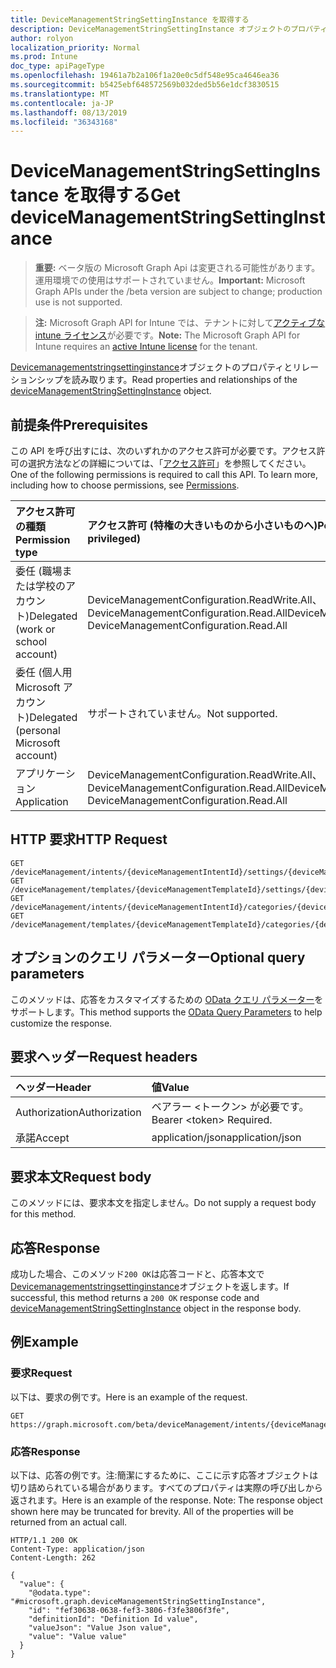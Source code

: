 ```yaml
---
title: DeviceManagementStringSettingInstance を取得する
description: DeviceManagementStringSettingInstance オブジェクトのプロパティとリレーションシップを読み取ります。
author: rolyon
localization_priority: Normal
ms.prod: Intune
doc_type: apiPageType
ms.openlocfilehash: 19461a7b2a106f1a20e0c5df548e95ca4646ea36
ms.sourcegitcommit: b5425ebf648572569b032ded5b56e1dcf3830515
ms.translationtype: MT
ms.contentlocale: ja-JP
ms.lasthandoff: 08/13/2019
ms.locfileid: "36343168"
---
```

# <a name="get-devicemanagementstringsettinginstance"></a><span data-ttu-id="f0736-103">DeviceManagementStringSettingInstance を取得する</span><span class="sxs-lookup"><span data-stu-id="f0736-103">Get deviceManagementStringSettingInstance</span></span>

> <span data-ttu-id="f0736-104">**重要:** ベータ版の Microsoft Graph Api は変更される可能性があります。運用環境での使用はサポートされていません。</span><span class="sxs-lookup"><span data-stu-id="f0736-104">**Important:** Microsoft Graph APIs under the /beta version are subject to change; production use is not supported.</span></span>

> <span data-ttu-id="f0736-105">**注:** Microsoft Graph API for Intune では、テナントに対して[アクティブな intune ライセンス](https://go.microsoft.com/fwlink/?linkid=839381)が必要です。</span><span class="sxs-lookup"><span data-stu-id="f0736-105">**Note:** The Microsoft Graph API for Intune requires an [active Intune license](https://go.microsoft.com/fwlink/?linkid=839381) for the tenant.</span></span>

<span data-ttu-id="f0736-106">[Devicemanagementstringsettinginstance](../resources/intune-deviceintent-devicemanagementstringsettinginstance.md)オブジェクトのプロパティとリレーションシップを読み取ります。</span><span class="sxs-lookup"><span data-stu-id="f0736-106">Read properties and relationships of the [deviceManagementStringSettingInstance](../resources/intune-deviceintent-devicemanagementstringsettinginstance.md) object.</span></span>

## <a name="prerequisites"></a><span data-ttu-id="f0736-107">前提条件</span><span class="sxs-lookup"><span data-stu-id="f0736-107">Prerequisites</span></span>
<span data-ttu-id="f0736-p101">この API を呼び出すには、次のいずれかのアクセス許可が必要です。アクセス許可の選択方法などの詳細については、「[アクセス許可](/graph/permissions-reference)」を参照してください。</span><span class="sxs-lookup"><span data-stu-id="f0736-p101">One of the following permissions is required to call this API. To learn more, including how to choose permissions, see [Permissions](/graph/permissions-reference).</span></span>

|<span data-ttu-id="f0736-110">アクセス許可の種類</span><span class="sxs-lookup"><span data-stu-id="f0736-110">Permission type</span></span>|<span data-ttu-id="f0736-111">アクセス許可 (特権の大きいものから小さいものへ)</span><span class="sxs-lookup"><span data-stu-id="f0736-111">Permissions (from most to least privileged)</span></span>|
|:---|:---|
|<span data-ttu-id="f0736-112">委任 (職場または学校のアカウント)</span><span class="sxs-lookup"><span data-stu-id="f0736-112">Delegated (work or school account)</span></span>|<span data-ttu-id="f0736-113">DeviceManagementConfiguration.ReadWrite.All、DeviceManagementConfiguration.Read.All</span><span class="sxs-lookup"><span data-stu-id="f0736-113">DeviceManagementConfiguration.ReadWrite.All, DeviceManagementConfiguration.Read.All</span></span>|
|<span data-ttu-id="f0736-114">委任 (個人用 Microsoft アカウント)</span><span class="sxs-lookup"><span data-stu-id="f0736-114">Delegated (personal Microsoft account)</span></span>|<span data-ttu-id="f0736-115">サポートされていません。</span><span class="sxs-lookup"><span data-stu-id="f0736-115">Not supported.</span></span>|
|<span data-ttu-id="f0736-116">アプリケーション</span><span class="sxs-lookup"><span data-stu-id="f0736-116">Application</span></span>|<span data-ttu-id="f0736-117">DeviceManagementConfiguration.ReadWrite.All、DeviceManagementConfiguration.Read.All</span><span class="sxs-lookup"><span data-stu-id="f0736-117">DeviceManagementConfiguration.ReadWrite.All, DeviceManagementConfiguration.Read.All</span></span>|

## <a name="http-request"></a><span data-ttu-id="f0736-118">HTTP 要求</span><span class="sxs-lookup"><span data-stu-id="f0736-118">HTTP Request</span></span>
<!-- {
  "blockType": "ignored"
}
-->
``` http
GET /deviceManagement/intents/{deviceManagementIntentId}/settings/{deviceManagementSettingInstanceId}
GET /deviceManagement/templates/{deviceManagementTemplateId}/settings/{deviceManagementSettingInstanceId}
GET /deviceManagement/intents/{deviceManagementIntentId}/categories/{deviceManagementIntentSettingCategoryId}/settings/{deviceManagementSettingInstanceId}
GET /deviceManagement/templates/{deviceManagementTemplateId}/categories/{deviceManagementTemplateSettingCategoryId}/recommendedSettings/{deviceManagementSettingInstanceId}
```

## <a name="optional-query-parameters"></a><span data-ttu-id="f0736-119">オプションのクエリ パラメーター</span><span class="sxs-lookup"><span data-stu-id="f0736-119">Optional query parameters</span></span>
<span data-ttu-id="f0736-120">このメソッドは、応答をカスタマイズするための [OData クエリ パラメーター](https://docs.microsoft.com/en-us/graph/query-parameters)をサポートします。</span><span class="sxs-lookup"><span data-stu-id="f0736-120">This method supports the [OData Query Parameters](https://docs.microsoft.com/en-us/graph/query-parameters) to help customize the response.</span></span>

## <a name="request-headers"></a><span data-ttu-id="f0736-121">要求ヘッダー</span><span class="sxs-lookup"><span data-stu-id="f0736-121">Request headers</span></span>
|<span data-ttu-id="f0736-122">ヘッダー</span><span class="sxs-lookup"><span data-stu-id="f0736-122">Header</span></span>|<span data-ttu-id="f0736-123">値</span><span class="sxs-lookup"><span data-stu-id="f0736-123">Value</span></span>|
|:---|:---|
|<span data-ttu-id="f0736-124">Authorization</span><span class="sxs-lookup"><span data-stu-id="f0736-124">Authorization</span></span>|<span data-ttu-id="f0736-125">ベアラー &lt;トークン&gt; が必要です。</span><span class="sxs-lookup"><span data-stu-id="f0736-125">Bearer &lt;token&gt; Required.</span></span>|
|<span data-ttu-id="f0736-126">承諾</span><span class="sxs-lookup"><span data-stu-id="f0736-126">Accept</span></span>|<span data-ttu-id="f0736-127">application/json</span><span class="sxs-lookup"><span data-stu-id="f0736-127">application/json</span></span>|

## <a name="request-body"></a><span data-ttu-id="f0736-128">要求本文</span><span class="sxs-lookup"><span data-stu-id="f0736-128">Request body</span></span>
<span data-ttu-id="f0736-129">このメソッドには、要求本文を指定しません。</span><span class="sxs-lookup"><span data-stu-id="f0736-129">Do not supply a request body for this method.</span></span>

## <a name="response"></a><span data-ttu-id="f0736-130">応答</span><span class="sxs-lookup"><span data-stu-id="f0736-130">Response</span></span>
<span data-ttu-id="f0736-131">成功した場合、このメソッド`200 OK`は応答コードと、応答本文で[Devicemanagementstringsettinginstance](../resources/intune-deviceintent-devicemanagementstringsettinginstance.md)オブジェクトを返します。</span><span class="sxs-lookup"><span data-stu-id="f0736-131">If successful, this method returns a `200 OK` response code and [deviceManagementStringSettingInstance](../resources/intune-deviceintent-devicemanagementstringsettinginstance.md) object in the response body.</span></span>

## <a name="example"></a><span data-ttu-id="f0736-132">例</span><span class="sxs-lookup"><span data-stu-id="f0736-132">Example</span></span>

### <a name="request"></a><span data-ttu-id="f0736-133">要求</span><span class="sxs-lookup"><span data-stu-id="f0736-133">Request</span></span>
<span data-ttu-id="f0736-134">以下は、要求の例です。</span><span class="sxs-lookup"><span data-stu-id="f0736-134">Here is an example of the request.</span></span>
``` http
GET https://graph.microsoft.com/beta/deviceManagement/intents/{deviceManagementIntentId}/settings/{deviceManagementSettingInstanceId}
```

### <a name="response"></a><span data-ttu-id="f0736-135">応答</span><span class="sxs-lookup"><span data-stu-id="f0736-135">Response</span></span>
<span data-ttu-id="f0736-p102">以下は、応答の例です。注:簡潔にするために、ここに示す応答オブジェクトは切り詰められている場合があります。すべてのプロパティは実際の呼び出しから返されます。</span><span class="sxs-lookup"><span data-stu-id="f0736-p102">Here is an example of the response. Note: The response object shown here may be truncated for brevity. All of the properties will be returned from an actual call.</span></span>
``` http
HTTP/1.1 200 OK
Content-Type: application/json
Content-Length: 262

{
  "value": {
    "@odata.type": "#microsoft.graph.deviceManagementStringSettingInstance",
    "id": "fef30638-0638-fef3-3806-f3fe3806f3fe",
    "definitionId": "Definition Id value",
    "valueJson": "Value Json value",
    "value": "Value value"
  }
}
```






